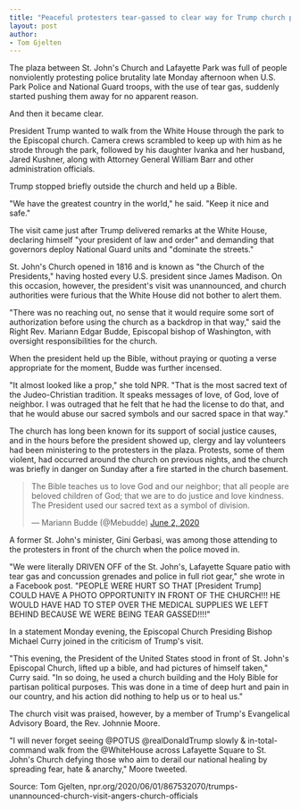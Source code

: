 ```yaml
---
title: "Peaceful protesters tear-gassed to clear way for Trump church photo-op"
layout: post
author:
- Tom Gjelten
---
```


The plaza between St. John's Church and Lafayette Park was full of people nonviolently protesting police brutality late Monday afternoon when U.S. Park Police and National Guard troops, with the use of tear gas, suddenly started pushing them away for no apparent reason.

And then it became clear.

President Trump wanted to walk from the White House through the park to the Episcopal church. Camera crews scrambled to keep up with him as he strode through the park, followed by his daughter Ivanka and her husband, Jared Kushner, along with Attorney General William Barr and other administration officials.

Trump stopped briefly outside the church and held up a Bible.

"We have the greatest country in the world," he said. "Keep it nice and safe."

The visit came just after Trump delivered remarks at the White House, declaring himself "your president of law and order" and demanding that governors deploy National Guard units and "dominate the streets."

St. John's Church opened in 1816 and is known as "the Church of the Presidents," having hosted every U.S. president since James Madison. On this occasion, however, the president's visit was unannounced, and church authorities were furious that the White House did not bother to alert them.

"There was no reaching out, no sense that it would require some sort of authorization before using the church as a backdrop in that way," said the Right Rev. Mariann Edgar Budde, Episcopal bishop of Washington, with oversight responsibilities for the church.

When the president held up the Bible, without praying or quoting a verse appropriate for the moment, Budde was further incensed.

"It almost looked like a prop," she told NPR. "That is the most sacred text of the Judeo-Christian tradition. It speaks messages of love, of God, love of neighbor. I was outraged that he felt that he had the license to do that, and that he would abuse our sacred symbols and our sacred space in that way."

The church has long been known for its support of social justice causes, and in the hours before the president showed up, clergy and lay volunteers had been ministering to the protesters in the plaza. Protests, some of them violent, had occurred around the church on previous nights, and the church was briefly in danger on Sunday after a fire started in the church basement.

<blockquote class="twitter-tweet"><p lang="en" dir="ltr">The Bible teaches us to love God and our neighbor; that all people are beloved children of God; that we are to do justice and love kindness. The President used our sacred text as a symbol of division.</p>&mdash; Mariann Budde (@Mebudde) <a href="https://twitter.com/Mebudde/status/1267651569010573312?ref_src=twsrc%5Etfw">June 2, 2020</a></blockquote> <script async src="https://platform.twitter.com/widgets.js" charset="utf-8"></script>

A former St. John's minister, Gini Gerbasi, was among those attending to the protesters in front of the church when the police moved in.

"We were literally DRIVEN OFF of the St. John's, Lafayette Square patio with tear gas and concussion grenades and police in full riot gear," she wrote in a Facebook post. "PEOPLE WERE HURT SO THAT [President Trump] COULD HAVE A PHOTO OPPORTUNITY IN FRONT OF THE CHURCH!!! HE WOULD HAVE HAD TO STEP OVER THE MEDICAL SUPPLIES WE LEFT BEHIND BECAUSE WE WERE BEING TEAR GASSED!!!!"

In a statement Monday evening, the Episcopal Church Presiding Bishop Michael Curry joined in the criticism of Trump's visit.

"This evening, the President of the United States stood in front of St. John's Episcopal Church, lifted up a bible, and had pictures of himself taken," Curry said. "In so doing, he used a church building and the Holy Bible for partisan political purposes. This was done in a time of deep hurt and pain in our country, and his action did nothing to help us or to heal us."

The church visit was praised, however, by a member of Trump's Evangelical Advisory Board, the Rev. Johnnie Moore.

"I will never forget seeing @POTUS @realDonaldTrump slowly &amp; in-total-command walk from the @WhiteHouse across Lafayette Square to St. John's Church defying those who aim to derail our national healing by spreading fear, hate &amp; anarchy," Moore tweeted.

Source: Tom Gjelten, npr.org/2020/06/01/867532070/trumps-unannounced-church-visit-angers-church-officials
